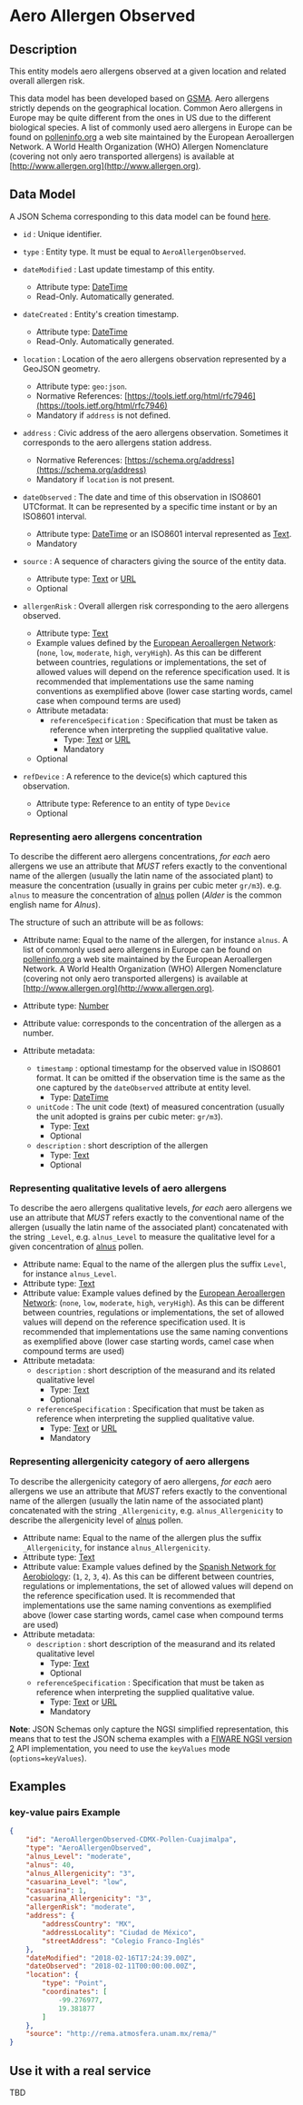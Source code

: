 # Aero Allergen Observed

## Description

This entity models aero allergens observed at a given location and related
overall allergen risk.

This data model has been developed based on
[GSMA](http://www.gsma.com/connectedliving/iot-big-data/). Aero allergens
strictly depends on the geographical location. Common Aero allergens in Europe
may be quite different from the ones in US due to the different biological
species. A list of commonly used aero allergens in Europe can be found on
[polleninfo.org](https://www.polleninfo.org/en/allergy/profiles/) a web site
maintained by the European Aeroallergen Network. A World Health Organization
(WHO) Allergen Nomenclature (covering not only aero transported allergens) is
available at [http://www.allergen.org](http://www.allergen.org).

## Data Model

A JSON Schema corresponding to this data model can be found
[here](http://fiware.github.io/dataModels/specs/Environment/AeroAllergenObserved/schema.json).

-   `id` : Unique identifier.

-   `type` : Entity type. It must be equal to `AeroAllergenObserved`.

-   `dateModified` : Last update timestamp of this entity.

    -   Attribute type: [DateTime](https://schema.org/DateTime)
    -   Read-Only. Automatically generated.

-   `dateCreated` : Entity's creation timestamp.

    -   Attribute type: [DateTime](https://schema.org/DateTime)
    -   Read-Only. Automatically generated.

-   `location` : Location of the aero allergens observation represented by a
    GeoJSON geometry.
    -   Attribute type: `geo:json`.
    -   Normative References:
        [https://tools.ietf.org/html/rfc7946](https://tools.ietf.org/html/rfc7946)
    -   Mandatory if `address` is not defined.
-   `address` : Civic address of the aero allergens observation. Sometimes it
    corresponds to the aero allergens station address.
    -   Normative References:
        [https://schema.org/address](https://schema.org/address)
    -   Mandatory if `location` is not present.
-   `dateObserved` : The date and time of this observation in ISO8601 UTCformat.
    It can be represented by a specific time instant or by an ISO8601 interval.
    -   Attribute type: [DateTime](https://schema.org/DateTime) or an ISO8601
        interval represented as [Text](https://schema.org/Text).
    -   Mandatory
-   `source` : A sequence of characters giving the source of the entity data.
    -   Attribute type: [Text](https://schema.org/Text) or
        [URL](https://schema.org/URL)
    -   Optional
-   `allergenRisk` : Overall allergen risk corresponding to the aero allergens
    observed.

    -   Attribute type: [Text](https://schema.org/Text)
    -   Example values defined by the
        [European Aeroallergen Network](https://www.ean-net.org/en/): (`none`,
        `low`, `moderate`, `high`, `veryHigh`). As this can be different between
        countries, regulations or implementations, the set of allowed values
        will depend on the reference specification used. It is recommended that
        implementations use the same naming conventions as exemplified above
        (lower case starting words, camel case when compound terms are used)
    -   Attribute metadata:
        -   `referenceSpecification` : Specification that must be taken as
            reference when interpreting the supplied qualitative value.
            -   Type: [Text](https://schema.org/Text) or
                [URL](https://schema.org/URL)
            -   Mandatory
    -   Optional

-   `refDevice` : A reference to the device(s) which captured this observation.
    -   Attribute type: Reference to an entity of type `Device`
    -   Optional

### Representing aero allergens concentration

To describe the different aero allergens concentrations, _for each_ aero
allergens we use an attribute that _MUST_ refers exactly to the conventional
name of the allergen (usually the latin name of the associated plant) to measure
the concentration (usually in grains per cubic meter `gr/m3`). e.g. `alnus` to
measure the concentration of [alnus](https://en.wikipedia.org/wiki/Alder) pollen
(_Alder_ is the common english name for _Alnus_).

The structure of such an attribute will be as follows:

-   Attribute name: Equal to the name of the allergen, for instance `alnus`. A
    list of commonly used aero allergens in Europe can be found on
    [polleninfo.org](https://www.polleninfo.org/en/allergy/profiles/) a web site
    maintained by the European Aeroallergen Network. A World Health Organization
    (WHO) Allergen Nomenclature (covering not only aero transported allergens)
    is available at [http://www.allergen.org](http://www.allergen.org).

-   Attribute type: [Number](https://schema.org/Number)

-   Attribute value: corresponds to the concentration of the allergen as a
    number.

-   Attribute metadata:
    -   `timestamp` : optional timestamp for the observed value in ISO8601
        format. It can be omitted if the observation time is the same as the one
        captured by the `dateObserved` attribute at entity level.
        -   Type: [DateTime](https://schema.org/DateTime)
    -   `unitCode` : The unit code (text) of measured concentration (usually the
        unit adopted is grains per cubic meter: `gr/m3`).
        -   Type: [Text](https://schema.org/Text)
        -   Optional
    -   `description` : short description of the allergen
        -   Type: [Text](https://schema.org/Text)
        -   Optional

### Representing qualitative levels of aero allergens

To describe the aero allergens qualitative levels, _for each_ aero allergens we
use an attribute that _MUST_ refers exactly to the conventional name of the
allergen (usually the latin name of the associated plant) concatenated with the
string `_Level`, e.g. `alnus_Level` to measure the qualitative level for a given
concentration of [alnus](https://en.wikipedia.org/wiki/Alder) pollen.

-   Attribute name: Equal to the name of the allergen plus the suffix `Level`,
    for instance `alnus_Level`.
-   Attribute type: [Text](https://schema.org/Text)
-   Attribute value: Example values defined by the
    [European Aeroallergen Network](https://www.ean-net.org/en/): (`none`,
    `low`, `moderate`, `high`, `veryHigh`). As this can be different between
    countries, regulations or implementations, the set of allowed values will
    depend on the reference specification used. It is recommended that
    implementations use the same naming conventions as exemplified above (lower
    case starting words, camel case when compound terms are used)
-   Attribute metadata:
    -   `description` : short description of the measurand and its related
        qualitative level
        -   Type: [Text](https://schema.org/Text)
        -   Optional
    -   `referenceSpecification` : Specification that must be taken as reference
        when interpreting the supplied qualitative value.
        -   Type: [Text](https://schema.org/Text) or
            [URL](https://schema.org/URL)
        -   Mandatory

### Representing allergenicity category of aero allergens

To describe the allergenicity category of aero allergens,
*for each* aero allergens we use an attribute that *MUST* refers exactly
to the conventional name of the allergen (usually the latin name of
the associated plant) concatenated with the string `_Allergenicity`,
e.g. `alnus_Allergenicity` to describe the allergenicity level of
[alnus](https://en.wikipedia.org/wiki/Alder) pollen.

+ Attribute name: Equal to the name of the allergen plus the suffix `_Allergenicity`, for instance `alnus_Allergenicity`.
+ Attribute type: [Text](https://schema.org/Text)
+ Attribute value: Example values defined by the [Spanish Network for Aerobiology](https://www.uco.es/rea/infor_rea/interpretacion.html):
(`1`, `2`, `3`, `4`).
  As this can be different between countries, regulations or implementations, the set of allowed values will depend on the reference specification used.
  It is recommended that implementations use the same naming conventions as exemplified above (lower case starting words, camel case when compound terms are used)
+ Attribute metadata:
    + `description` : short description of the measurand and its related qualitative level
        + Type: [Text](https://schema.org/Text)
        + Optional
    + `referenceSpecification` : Specification that must be taken as reference when interpreting the supplied qualitative value.
        + Type: [Text](https://schema.org/Text) or [URL](https://schema.org/URL)
        + Mandatory

**Note**: JSON Schemas only capture the NGSI simplified representation, this means that to test the JSON schema examples with
a [FIWARE NGSI version 2](http://fiware.github.io/specifications/ngsiv2/stable) API implementation, you need to use the `keyValues`
mode (`options=keyValues`).

## Examples

### key-value pairs Example

``` json
{
    "id": "AeroAllergenObserved-CDMX-Pollen-Cuajimalpa",
    "type": "AeroAllergenObserved",
    "alnus_Level": "moderate",
    "alnus": 40,
    "alnus_Allergenicity": "3",
    "casuarina_Level": "low",
    "casuarina": 1,
    "casuarina_Allergenicity": "3",
    "allergenRisk": "moderate",
    "address": {
        "addressCountry": "MX",
        "addressLocality": "Ciudad de México",
        "streetAddress": "Colegio Franco-Inglés"
    },
    "dateModified": "2018-02-16T17:24:39.00Z",
    "dateObserved": "2018-02-11T00:00:00.00Z",
    "location": {
        "type": "Point",
        "coordinates": [
            -99.276977,
            19.381877
        ]
    },
    "source": "http://rema.atmosfera.unam.mx/rema/"
}
```

## Use it with a real service

TBD
